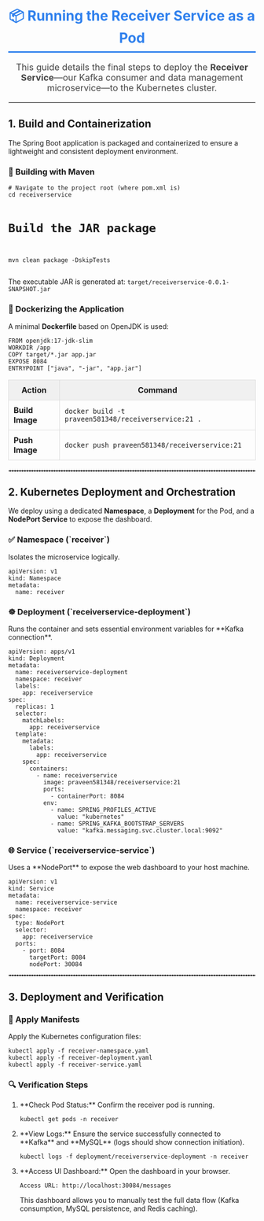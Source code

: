 <div style="font-family: -apple-system, BlinkMacSystemFont, 'Segoe UI', Helvetica, Arial, sans-serif, 'Apple Color Emoji', 'Segoe UI Emoji';">

<h1 align="center" style="color:#2F80ED; border-bottom: 3px solid #2F80ED; padding-bottom: 10px;">
    📦 Running the Receiver Service as a Pod
</h1>

<p align="center" style="font-size:18px; color:#444;">
    This guide details the final steps to deploy the <strong>Receiver Service</strong>—our Kafka consumer and data management microservice—to the Kubernetes cluster.
</p>

<hr style="border:1px solid #ddd;"/>

<h2>1. Build and Containerization</h2>
<p>
    The Spring Boot application is packaged and containerized to ensure a lightweight and consistent deployment environment.
</p>

<h3>🧱 Building with Maven</h3>
<pre><code># Navigate to the project root (where pom.xml is)
cd receiverservice

# Build the JAR package
mvn clean package -DskipTests
</code></pre>
<p>The executable JAR is generated at: <code>target/receiverservice-0.0.1-SNAPSHOT.jar</code></p>

<h3>🐳 Dockerizing the Application</h3>
<p>A minimal <strong>Dockerfile</strong> based on OpenJDK is used:</p>
<pre><code>FROM openjdk:17-jdk-slim
WORKDIR /app
COPY target/*.jar app.jar
EXPOSE 8084
ENTRYPOINT ["java", "-jar", "app.jar"]</code></pre>

<table style="width:100%; border-collapse: collapse; margin-bottom: 20px;">
    <thead>
        <tr style="background-color: #f0f0f0;">
            <th style="padding: 10px; border: 1px solid #ddd;">Action</th>
            <th style="padding: 10px; border: 1px solid #ddd;">Command</th>
        </tr>
    </thead>
    <tbody>
        <tr>
            <td style="padding: 10px; border: 1px solid #ddd;"><strong>Build Image</strong></td>
            <td style="padding: 10px; border: 1px solid #ddd;"><code>docker build -t praveen581348/receiverservice:21 .</code></td>
        </tr>
        <tr>
            <td style="padding: 10px; border: 1px solid #ddd;"><strong>Push Image</strong></td>
            <td style="padding: 10px; border: 1px solid #ddd;"><code>docker push praveen581348/receiverservice:21</code></td>
        </tr>
    </tbody>
</table>

<hr style="border:1px dashed #ccc;"/>

<h2>2. Kubernetes Deployment and Orchestration</h2>
<p>
    We deploy using a dedicated <strong>Namespace</strong>, a <strong>Deployment</strong> for the Pod, and a <strong>NodePort Service</strong> to expose the dashboard.
</p>

<h3>✅ Namespace (`receiver`)</h3>
<p>Isolates the microservice logically.</p>
<pre><code>apiVersion: v1
kind: Namespace
metadata:
  name: receiver
</code></pre>

<h3>☸️ Deployment (`receiverservice-deployment`)</h3>
<p>Runs the container and sets essential environment variables for **Kafka connection**.</p>
<pre><code>apiVersion: apps/v1
kind: Deployment
metadata:
  name: receiverservice-deployment
  namespace: receiver
  labels:
    app: receiverservice
spec:
  replicas: 1
  selector:
    matchLabels:
      app: receiverservice
  template:
    metadata:
      labels:
        app: receiverservice
    spec:
      containers:
        - name: receiverservice
          image: praveen581348/receiverservice:21
          ports:
            - containerPort: 8084
          env:
            - name: SPRING_PROFILES_ACTIVE
              value: "kubernetes"
            - name: SPRING_KAFKA_BOOTSTRAP_SERVERS
              value: "kafka.messaging.svc.cluster.local:9092"
</code></pre>

<h3>🌐 Service (`receiverservice-service`)</h3>
<p>Uses a **NodePort** to expose the web dashboard to your host machine.</p>
<pre><code>apiVersion: v1
kind: Service
metadata:
  name: receiverservice-service
  namespace: receiver
spec:
  type: NodePort
  selector:
    app: receiverservice
  ports:
    - port: 8084
      targetPort: 8084
      nodePort: 30084
</code></pre>

<hr style="border:1px dashed #ccc;"/>

<h2>3. Deployment and Verification</h2>

<h3>🚀 Apply Manifests</h3>
<p>
    Apply the Kubernetes configuration files:
</p>
<pre><code>kubectl apply -f receiver-namespace.yaml
kubectl apply -f receiver-deployment.yaml
kubectl apply -f receiver-service.yaml
</code></pre>

<h3>🔍 Verification Steps</h3>
<ol>
    <li>**Check Pod Status:** Confirm the receiver pod is running.
        <pre><code>kubectl get pods -n receiver</code></pre>
    </li>
    <li>**View Logs:** Ensure the service successfully connected to **Kafka** and **MySQL** (logs should show connection initiation).
        <pre><code>kubectl logs -f deployment/receiverservice-deployment -n receiver</code></pre>
    </li>
    <li>**Access UI Dashboard:** Open the dashboard in your browser.
        <pre><code>Access URL: http://localhost:30084/messages</code></pre>
        This dashboard allows you to manually test the full data flow (Kafka consumption, MySQL persistence, and Redis caching).
    </li>
</ol>

</div>